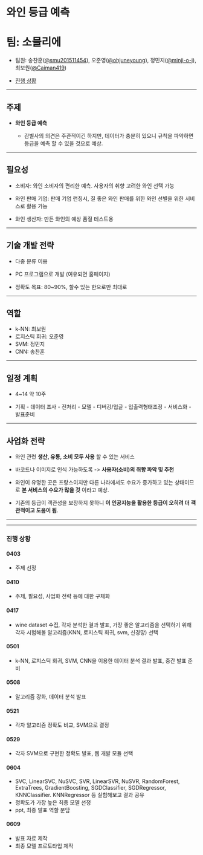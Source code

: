# 와인 등급 예측
# 팀: 소믈리에

- 팀원: 송찬훈([@smu201511454](https://github.com/smu201511454)), 오준영([@ohjuneyoung](https://github.com/ohjuneyoung)), 정민지([@minji-o-j](https://github.com/minji-o-j)), 최보원([@Caiman419](https://github.com/Caiman419))

- [진행 상황](#진행-상황)  

---
## 주제
- __와인 등급 예측__

  - 감별사의 의견은 주관적이긴 하지만, 데이터가 충분히 있으니 규칙을 파악하면 등급을 예측 할 수 있을 것으로 예상.  
---

## 필요성

- 소비자: 와인 소비자의 편리한 예측. 사용자의 취향 고려한 와인 선택 가능

- 와인 판매 기업: 판매 기업 런칭시, 질 좋은 와인 판매를 위한 와인 선별을 위한 서비스로 활용 가능

- 와인 생산자: 만든 와인의 예상 품질 테스트용 

---

##  기술 개발 전략


- 다중 분류 이용

- PC 프로그램으로 개발 (여유되면 홈페이지)

- 정확도 목표: 80~90%, 할수 있는 한으로만 최대로

---
## 역할

- k-NN: 최보원
- 로지스틱 회귀: 오준영
- SVM: 정민지
- CNN: 송찬훈

---

## 일정 계획

- 4~14 약 10주

- 기획 - 데이터 조사 - 전처리 - 모델 - 디버깅/업글 - 입출력형태조정 - 서비스화 - 발표준비
---

## 사업화 전략

- 와인 관련 __생산, 유통, 소비 모두 사용__ 할 수 있는 서비스 

- 바코드나 이미지로 인식 가능하도록 -> __사용자(소비)의 취향 파악 및 추천__

- 와인이 유명한 곳은 프랑스이지만 다른 나라에서도 수요가 증가하고 있는 상태이므로 __본 서비스의 수요가 많을 것__ 이라고 예상.

- 기존의 등급이 객관성을 보장하지 못하니 __이 인공지능을 활용한 등급이 오히려 더 객관적이고 도움이 됨__.


---
---
### 진행 상황

#### 0403
- 주제 선정  

#### 0410
- 주제, 필요성, 사업화 전략 등에 대한 구체화

#### 0417
- wine dataset 수집, 각자 분석한 결과 발표, 가장 좋은 알고리즘을 선택하기 위해 각자 시험해볼 알고리즘(KNN, 로지스틱 회귀, svm, 신경망) 선택

#### 0501
- k-NN, 로지스틱 회귀, SVM, CNN을 이용한 데이터 분석 결과 발표, 중간 발표 준비

#### 0508
- 알고리즘 강화, 데이터 분석 발표

#### 0521
- 각자 알고리즘 정확도 비교, SVM으로 결정


#### 0529
- 각자 SVM으로 구현한 정확도 발표, 웹 개발 모듈 선택

#### 0604
- SVC, LinearSVC, NuSVC, SVR, LinearSVR, NuSVR, RandomForest, ExtraTrees, GradientBoosting, SGDClassifier, SGDRegressor, KNNClassifier. KNNRegressor 등 실험해보고 결과 공유
- 정확도가 가장 높은 최종 모델 선정
- ppt, 최종 발표 역할 분담


#### 0609
- 발표 자료 제작
- 최종 모델 프로토타입 제작
